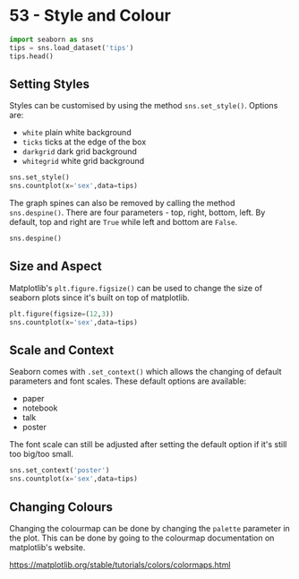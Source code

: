 # 53 - Style and Colour

 ```py
import seaborn as sns
tips = sns.load_dataset('tips')
tips.head()
```

## Setting Styles

Styles can be customised by using the method `sns.set_style()`. Options are:

* `white` plain white background
* `ticks` ticks at the edge of the box
* `darkgrid` dark grid background
* `whitegrid` white grid background

```py
sns.set_style()
sns.countplot(x='sex',data=tips)
```

The graph spines can also be removed by calling the method `sns.despine()`. There are four parameters - top, right, bottom, left. By default, top and right are `True` while left and bottom are `False`.

```py
sns.despine()
```

## Size and Aspect

Matplotlib's `plt.figure.figsize()` can be used to change the size of seaborn plots since it's built on top of matplotlib.

```py
plt.figure(figsize=(12,3))
sns.countplot(x='sex',data=tips)
```

## Scale and Context

Seaborn comes with `.set_context()` which allows the changing of default parameters and font scales. These default options are available:

* paper
* notebook
* talk
* poster

The font scale can still be adjusted after setting the default option if it's still too big/too small.

```py
sns.set_context('poster')
sns.countplot(x='sex',data=tips)
```

## Changing Colours

Changing the colourmap can be done by changing the `palette` parameter in the plot. This can be done by going to the colourmap documentation on matplotlib's website.

https://matplotlib.org/stable/tutorials/colors/colormaps.html
